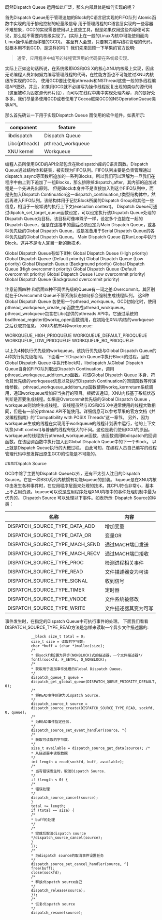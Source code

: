 既然Dispatch Queue 运用如此广泛，那么内部具体是如何实现的呢？

首先Dispatch Queue用于管理追加的Block的C语言层实现的FIFO队列
Atomic函数中实现的用于排他控制的轻量级信号
用于管理线程的C语言层实现的一些容器
不难想象，GCD的实现需要使用以上这些工具，但是如果仅用这些内容便可实现，那么就不需要内核级实现了。(实际上在一般的Linux内核中可能使用面向Linux操作系统而移植的GCD)。
甚至有人会想，只要努力编写线程管理的代码，就根本用不到GCD，是这样的吗？
我们先来回顾一下苹果的官方说明:

>通常，应用程序中编写的线程管理用的代码要在系统级实现。

实际上正如这句话所说，在系统级即iOS和OS X的核心XNU内核级上实现，因此无论编程人员如何努力编写管理线程的代码，在性能方面也不可能胜过XNU内核级所实现的GCD。
使用GCD要比使用pthreads和NSThread这些一般的多线程编程API更好。并且，如果用GCD就不必编写为操作线程反复出现的类似的源代码（这里被称为固定源代码片段），而可以在线程中集中实现处理内容，真的是好处多多。我们尽量多使用GCD或者使用了Cocoa框架GCD的NSOperationQueue类等API。

那么首先确认一下用于实现Dispatch Queue 而使用的软件组件。如表所示:

  
component     |    feature	
------------  | ------------- 
libdispatch   | 	Dispatch Queue  
Libc(ptheads) | 	pthread_workqueue  
XNU kernel    | 	Workqueue


编程人员所使用GCD的API全部包含在libdispatch库的C语言函数。Dispatch Queue通过结构体和链表，被实现为FIFO队列。FIFO队列主要是负责管理通过dispatch_async等函数所追加的一系列Blocks。所以我们可以理解为一旦我们在程序中由上到下追加了一组Blocks，那么排除掉dispatch_after，其内部的追加过程是一个先进先出原则。
但是Block本身并不是直接加入到这个FIFO队列中，而是先加入Dispatch Continuation这一dispatch_continuation_t类型结构体中，然后再进入FIFO队列。该结构体用于记忆Block所属的Dispatch Group和其他一些信息，相当于一般常说的执行上下文(execution context)。
Dispatch Queue可通过dipatch_set_target_queue函数设定，可以设定执行该Dispatch Queue处理的Dispatch Queue为目标。该目标可像串珠子一样，设定多个连接在一起的Dispatch Queue，但是在连接串的最后必须设定为Main Dispatch Queue，或各种优先级的Global Dispatch Queue，或是准备用于Serial Dispatch Queue的各种优先级的Global Dispatch Queue。
Main Dispatch Queue 在RunLoop中执行Block。这并不是令人耳目一新的新技术。

Global Dispatch Queue有如下8种:
Global Dispatch Queue (High priority)
Global Dispatch Queue (Default priority)
Global Dispatch Queue (Low priority)
Global Dispatch Queue (Background priority)
Global Dispatch Queue (High overcommit priority)
Global Dispatch Queue (Default overcommit priority)
Global Dispatch Queue (Low overcommit priority)
Global Dispatch Queue (Background overcommit priority)

注意前面四种 和后面四种不同优先级的Queue有一词之差:Overcommit。其区别就在于Overcommit Queue不管系统状态如何都会强制生成线程队列。
这8种Global Dispatch Queue 各使用一个pthread_workqueue。GCD初始化时，使用pthread_workqueue_create_np函数生成pthread_wrokqueue。
pthread_wrokqueue包含在Libc提供的pthreads API中。它通过系统的bsdthread_register和workq_open函数调用，在初始化XNU内核的workqueue之后获取其信息。
XNU内核有4种workqueue:

WORKQUEUE_HIGH_PRIOQUEUE
WORKQUEUE_DEFAULT_PRIOQUEUE
WORKQUEUE_LOW_PRIOQUEUE
WORKQUEUE_BG_PRIOQUEUE
 
以上为4种执行优先级的workqueue。该执行优先级与Global Dispatch Queue的4种执行优先级相同。
下面看一下Dispatch Queue中执行Block的过程。当在Global Dispatch Queue 中执行Block时，libdispatch 从Global Dispatch Queue自身的FIFO队列取出Dispatch Continuation，调用pthread_workqueue_additem_np函数。将该Global Dispatch Queue 本身、符合其优先级的workqueue信息以及执行Dispatch Continuation的回调函数等传递给参数。
pthread_workqueue_additem_np函数使用workq_kernreturn系统调用，通知workqueue增加应当执行的项目。根据该通知，XNU内核基于系统状态判断是否要生成线程。如果是Overcommit优先级的Global Dispatch Queue ，workqueue则始终生成线程。
该线程虽然与iOS和OS X中通常使用的线程大致相同，但是有一部分pthread API不能使用。详细信息可以参考苹果的官方文档《并发编程指南》的“Compatibility with POSIX Threads“这一章节。
另外，因为workqueue生成的线程在实现用于workqueue的线程计划表中运行，他的上下文切换(shift context)与普通的线程有很大的不同。这也是我们使用GCD的原因。
workqueue的线程执行pthread_workqueue函数，该函数调用libdispatch的回调函数。在该回调函数中执行加入到Global Dispatch Queue中的下一个Block。
以上就是Dispatch Queue执行的大概过程。
由此可知，在编程人员自己编写的线程管理代码中想发挥出原生GCD的性能是不可能的。

####Dipatch Source

GCD中除了主要的Dispatch Queue以外，还有不太引人注目的Dispatch Source。它是一种BSD系列内核惯有功能kqueue的封装。
kqueue是在XNU内核中由发生各种事件时，在应用程序层面来处理的技术。其CPU符合非常小，基本上不占用资源。kqueue可以说是应用程序处理XNU内核中的事件处理机制中最为优秀的。
Dispatch Source 可以处理以下事件。如表所示:
Dispatch Source的种类：

名称	 									| 内容
---------------------------- | ------------- 
DISPATCH_SOURCE_TYPE_DATA_ADD|	增加变量
DISPATCH_SOURCE_TYPE_DATA_OR |	变量OR
DISPATCH_SOURCE_TYPE_MACH_SEND	| 通过MACH端口发送
DISPATCH_SOURCE_TYPE_MACH_RECV	| 通过MACH端口接收
DISPATCH_SOURCE_TYPE_PROC	| 检测进程相关事件
DISPATCH_SOURCE_TYPE_READ	| 文件描述器变为可读
DISPATCH_SOURCE_TYPE_SIGNAL	| 收到信号
DISPATCH_SOURCE_TYPE_TIMER	| 定时器
DISPATCH_SOURCE_TYPE_VNODE	| 文件系统被修改
DISPATCH_SOURCE_TYPE_WRITE	| 文件描述器其变为可写

事件发生时，在指定的Dispatch Queue中可执行事件的处理。
下面我们看看DISPATCH_SOURCE_TYPE_READ方法是怎样来读取一个异步文件描述器的:
 

				__block size_t total = 0;  
				size_t size = 读取的字节数;  
				char *buff = (char *)malloc(size);  
				/*  
				* 将sockfd设置为异步(NONBLOCK)式的描述器，一个文件描述器*/  
				fcntl(sockfd, F_SETFL, O_NONBLOCK);  
				/*  
				* 获取用于追加事件处理的Global Dispatch Queue.  
				*/  
				dispatch_queue_t queue =  
				dispatch_get_global_queue(DISPATCH_QUEUE_PRIORITY_DEFAULT, 0);  
				/*  
				* 将READ事件创建为Dispatch Source.  
				*/  
				dispatch_source_t source =  
				dispatch_source_create(DISPATCH_SOURCE_TYPE_READ, sockfd, 0, queue);  
				/*  
				* 为READ事件指定任务.  
				*/  
				dispatch_source_set_event_handler(source, ^{  
				/*  
				* 获取可读取的字节数.  
				*/  
				size_t available = dispatch_source_get_data(source); /*  
				* 从描述器中读取数据  
				*/  
				int length = read(sockfd, buff, available);  
				/*  
				* 当有错误发生时，取消Dispatch Source.  
				*/  
				if (length < 0) {  
				/*  
				* 错误处理  
				*/  
				dispatch_source_cancel(source);  
				}  
				total += length;  
				if (total == size) {  
				/*  
				* buff的处理  
				*/  
				/*  
				* 完成后取消dispatch source  
				*/dispatch_source_cancel(source);  
				}  
				});  
				/*  
				* 为dispatch source的取消事件设置任务  
				*/  
				dispatch_source_set_cancel_handler(source, ^{  
				free(buff);  
				close(sockfd);  
				/*  
				* 释放dispatch source自己  
				*/  
				dispatch_release(source);  
				});  
				/*  
				* 恢复dispatch source  
				*/  
				dispatch_resume(source);  

